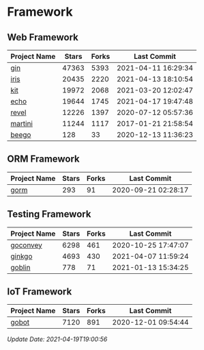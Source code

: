 # Framework

## Web Framework
| Project Name | Stars | Forks | Last Commit |
| ------------ | ----- | ----- | ----------- |
| [gin](https://github.com/gin-gonic/gin) | 47363 | 5393 | 2021-04-11 16:29:34 |
| [iris](https://github.com/kataras/iris) | 20435 | 2220 | 2021-04-13 18:10:54 |
| [kit](https://github.com/go-kit/kit) | 19972 | 2068 | 2021-03-20 12:02:47 |
| [echo](https://github.com/labstack/echo) | 19644 | 1745 | 2021-04-17 19:47:48 |
| [revel](https://github.com/revel/revel) | 12226 | 1397 | 2020-07-12 05:57:36 |
| [martini](https://github.com/go-martini/martini) | 11244 | 1117 | 2017-01-21 21:58:54 |
| [beego](https://github.com/astaxie/beego) | 128 | 33 | 2020-12-13 11:36:23 |

## ORM Framework
| Project Name | Stars | Forks | Last Commit |
| ------------ | ----- | ----- | ----------- |
| [gorm](https://github.com/jinzhu/gorm) | 293 | 91 | 2020-09-21 02:28:17 |

## Testing Framework
| Project Name | Stars | Forks | Last Commit |
| ------------ | ----- | ----- | ----------- |
| [goconvey](https://github.com/smartystreets/goconvey) | 6298 | 461 | 2020-10-25 17:47:07 |
| [ginkgo](https://github.com/onsi/ginkgo) | 4693 | 430 | 2021-04-07 11:59:24 |
| [goblin](https://github.com/franela/goblin) | 778 | 71 | 2021-01-13 15:34:25 |

## IoT Framework
| Project Name | Stars | Forks | Last Commit |
| ------------ | ----- | ----- | ----------- |
| [gobot](https://github.com/hybridgroup/gobot) | 7120 | 891 | 2020-12-01 09:54:44 |

*Update Date: 2021-04-19T19:00:56*